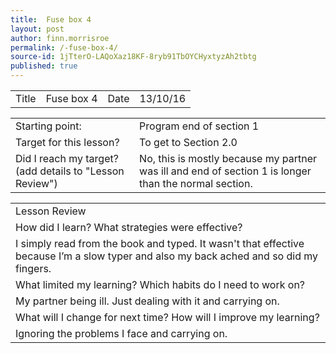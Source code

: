 ```yaml
---
title:  Fuse box 4
layout: post
author: finn.morrisroe
permalink: /-fuse-box-4/
source-id: 1jTterO-LAQoXaz18KF-8ryb91TbOYCHyxtyzAh2tbtg
published: true
---
```

<table>
  <tr>
    <td>Title</td>
    <td>Fuse box 4</td>
    <td>Date</td>
    <td>13/10/16</td>
  </tr>
</table>


<table>
  <tr>
    <td>Starting point:</td>
    <td>Program end of section 1</td>
  </tr>
  <tr>
    <td>Target for this lesson?</td>
    <td>To get to Section 2.0</td>
  </tr>
  <tr>
    <td>Did I reach my target? 
(add details to "Lesson Review")</td>
    <td>No, this is mostly because my partner was ill and end of section 1 is longer than the normal section.</td>
  </tr>
</table>


<table>
  <tr>
    <td>Lesson Review</td>
  </tr>
  <tr>
    <td>How did I learn? What strategies were effective? </td>
  </tr>
  <tr>
    <td>I simply read from the book and typed. It wasn't that effective because I’m a slow typer and also my back ached and so did my fingers.</td>
  </tr>
  <tr>
    <td>What limited my learning? Which habits do I need to work on? </td>
  </tr>
  <tr>
    <td>My partner being ill. Just dealing with it and carrying on.
</td>
  </tr>
  <tr>
    <td>What will I change for next time? How will I improve my learning?</td>
  </tr>
  <tr>
    <td>Ignoring the problems I face and carrying on.</td>
  </tr>
</table>


